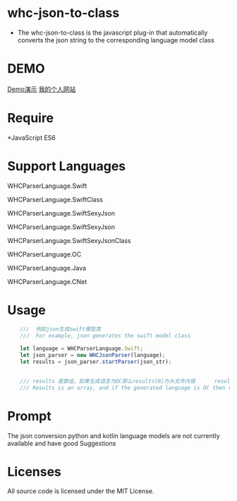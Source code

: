 # whc-json-to-class

-  The whc-json-to-class is the javascript plug-in that automatically converts the json string to the corresponding language model class

DEMO
==============
[Demo演示](http://47.93.2.130/jsonModel/?type=0)
[我的个人网站](http://47.93.2.130/)

Require
==============
*JavaScript ES6

Support Languages
==============
WHCParserLanguage.Swift

WHCParserLanguage.SwiftClass

WHCParserLanguage.SwiftSexyJson

WHCParserLanguage.SwiftSexyJson

WHCParserLanguage.SwiftSexyJsonClass

WHCParserLanguage.OC

WHCParserLanguage.Java

WHCParserLanguage.CNet

Usage
==============

```JavaScript
    ///  例如json生成swift模型类
    ///  For example, json generates the swift model class
    
    let language = WHCParserLanguage.Swift;
    let json_parser = new WHCJsonParser(language);
    let results = json_parser.startParser(json_str);
    

    /// results 是数组，如果生成语言为OC那么results[0]为头文件内容      results[1]为实现类内容
    /// Results is an array, and if the generated language is OC then results[0] is the header file content results[1] for the implementation of the class content
```
Prompt
==============
The json conversion python and kotlin language models are not currently available and have good Suggestions

Licenses
==============
All source code is licensed under the MIT License.

